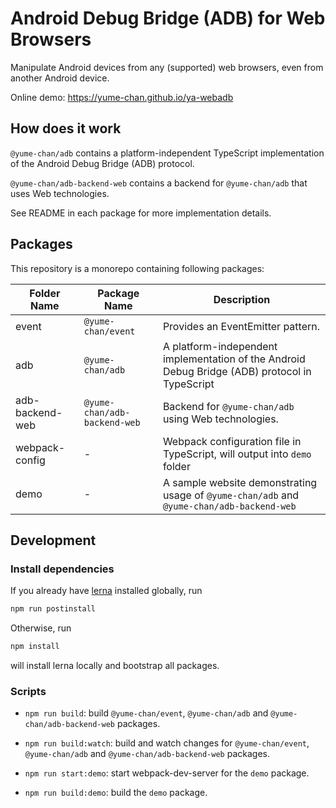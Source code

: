 # Android Debug Bridge (ADB) for Web Browsers

Manipulate Android devices from any (supported) web browsers, even from another Android device.

Online demo: https://yume-chan.github.io/ya-webadb

## How does it work

`@yume-chan/adb` contains a platform-independent TypeScript implementation of the Android Debug Bridge (ADB) protocol.

`@yume-chan/adb-backend-web` contains a backend for `@yume-chan/adb` that uses Web technologies.

See README in each package for more implementation details.

## Packages

This repository is a monorepo containing following packages:

| Folder Name     | Package Name                 | Description                                                                                    |
| --------------- | ---------------------------- | ---------------------------------------------------------------------------------------------- |
| event           | `@yume-chan/event`           | Provides an EventEmitter pattern.                                                              |
| adb             | `@yume-chan/adb`             | A platform-independent implementation of the Android Debug Bridge (ADB) protocol in TypeScript |
| adb-backend-web | `@yume-chan/adb-backend-web` | Backend for `@yume-chan/adb` using Web technologies.                                           |
| webpack-config  | -                            | Webpack configuration file in TypeScript, will output into `demo` folder                       |
| demo            | -                            | A sample website demonstrating usage of `@yume-chan/adb` and `@yume-chan/adb-backend-web`      |

## Development

### Install dependencies

If you already have [lerna](https://lerna.js.org/) installed globally, run

```sh
npm run postinstall
```

Otherwise, run

```sh
npm install
```

will install lerna locally and bootstrap all packages.

### Scripts

* `npm run build`: build `@yume-chan/event`, `@yume-chan/adb` and `@yume-chan/adb-backend-web` packages.
* `npm run build:watch`: build and watch changes for `@yume-chan/event`, `@yume-chan/adb` and `@yume-chan/adb-backend-web` packages.
* `npm run start:demo`: start webpack-dev-server for the `demo` package.

* `npm run build:demo`: build the `demo` package.

